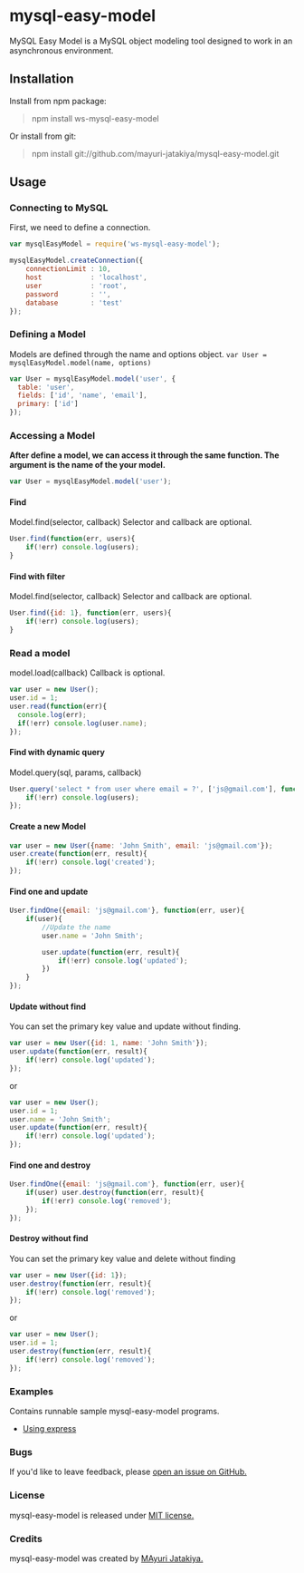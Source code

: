 # mysql-easy-model
MySQL Easy Model is a MySQL object modeling tool designed to work in an asynchronous environment.

## Installation
Install from npm package:
> npm install ws-mysql-easy-model

Or install from git:
> npm install git://github.com/mayuri-jatakiya/mysql-easy-model.git

## Usage

### Connecting to MySQL

First, we need to define a connection.
```js
var mysqlEasyModel = require('ws-mysql-easy-model');

mysqlEasyModel.createConnection({
	connectionLimit : 10,
    host            : 'localhost',
    user            : 'root',
    password		: '',
    database        : 'test'
});
```

### Defining a Model

Models are defined through the name and options object. `var User = mysqlEasyModel.model(name, options)`
```js
var User = mysqlEasyModel.model('user', {
  table: 'user',
  fields: ['id', 'name', 'email'],
  primary: ['id']
});
```

### Accessing a Model

**After define a model, we can access it through the same function. The argument is the name of the your model.**
```js
var User = mysqlEasyModel.model('user');
```

#### Find

Model.find(selector, callback) Selector and callback are optional.

```js
User.find(function(err, users){
	if(!err) console.log(users);
}
```

#### Find with filter

Model.find(selector, callback) Selector and callback are optional.

```js
User.find({id: 1}, function(err, users){
	if(!err) console.log(users);
}
```

### Read a model

model.load(callback) Callback is optional.

```js
var user = new User();
user.id = 1;
user.read(function(err){
  console.log(err);
  if(!err) console.log(user.name);
});
```

#### Find with dynamic query

Model.query(sql, params, callback)

```js
User.query('select * from user where email = ?', ['js@gmail.com'], function(err, users){
	if(!err) console.log(users);
});
```

#### Create a new Model

```js
var user = new User({name: 'John Smith', email: 'js@gmail.com'});
user.create(function(err, result){
	if(!err) console.log('created');
});
```

#### Find one and update

```js
User.findOne({email: 'js@gmail.com'}, function(err, user){
	if(user){
		//Update the name
		user.name = 'John Smith';

		user.update(function(err, result){
			if(!err) console.log('updated');
		})
	}
});
```

#### Update without find

You can set the primary key value and update without finding.

```js
var user = new User({id: 1, name: 'John Smith'});
user.update(function(err, result){
	if(!err) console.log('updated');
});
```

or

```js
var user = new User();
user.id = 1;
user.name = 'John Smith';
user.update(function(err, result){
	if(!err) console.log('updated');
});
```


#### Find one and destroy

```js
User.findOne({email: 'js@gmail.com'}, function(err, user){
	if(user) user.destroy(function(err, result){
		if(!err) console.log('removed');
	});
});
```

#### Destroy without find

You can set the primary key value and delete without finding

```js
var user = new User({id: 1});
user.destroy(function(err, result){
	if(!err) console.log('removed');
});
```

or

```js
var user = new User();
user.id = 1;
user.destroy(function(err, result){
	if(!err) console.log('removed');
});
```

### Examples
Contains runnable sample mysql-easy-model programs.

* [Using express](https://github.com/mayuri-jatakiya/mysql-easy-model/tree/master/examples/express)

### Bugs

If you'd like to leave feedback, please [open an issue on GitHub.](https://github.com/mayuri-jatakiya/mysql-easy-model/issues)

### License

mysql-easy-model is released under [MIT license.](http://opensource.org/licenses/mit-license.php)

### Credits                             
mysql-easy-model was created by [MAyuri Jatakiya.](https://google.com)



